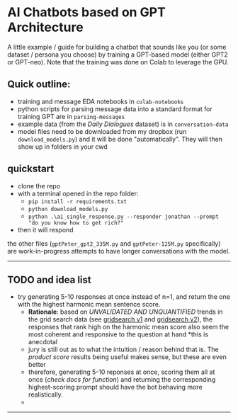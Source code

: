 # AI Chatbots based on GPT Architecture

A little example / guide for building a chatbot that sounds like you (or some dataset / persona you choose) by training a GPT-based model (either GPT2 or GPT-neo). Note that the training was done on Colab to leverage the GPU.

## Quick outline:

- training and message EDA notebooks in `colab-notebooks`
- python scripts for parsing message data into a standard format for training GPT are in `parsing-messages`
- example data (from the _Daily Dialogues_ dataset) is in `conversation-data`
- model files need to be downloaded from my dropbox (run `download_models.py`) and it will be done "automatically". They will then show up in folders in your cwd

## quickstart

- clone the repo
- with a terminal opened in the repo folder:
  - `pip install -r requirements.txt`
  - `python download_models.py`
  - `python .\ai_single_response.py --responder jonathan --prompt "do you know how to get rich?"`
- then it will respond

the other files (`gptPeter_gpt2_335M.py` and `gptPeter-125M.py` specifically) are work-in-progress attempts to have longer conversations with the model.

---

## TODO and idea list

- try generating 5-10 responses at once instead of n=1, and return the one with the highest harmonic mean sentence score.
  - **Rationale**: based on _UNVALIDATED AND UNQUANTIFIED_ trends in the grid search data (see [gridsearch v1](https://www.dropbox.com/s/uanhf2kuyoybo4x/GPT-Peter%20Hyperparam%20Analysis%20w%20Metrics%20-%20Oct-20-2021_15-49.xlsx?dl=0) and [gridsearch v2](https://www.dropbox.com/s/r2xv66wdfyalwyi/GPT-Peter%20Hyperparam%20Analysis%20w%20Metrics%20-%20Oct-21-2021_02-01.xlsx?dl=0)), the responses that rank high on the harmonic mean score also seem the most coherent and responsive to the question at hand *this is anecdotal
  - jury is still out as to what the intuition / reason behind that is. The _product score_ results being useful makes sense, but these are even better
  - therefore, generating 5-10 reponses at once, scoring them all at once (_check docs for function_) and returning the corresponding highest-scoring prompt should have the bot behaving more realistically. 
  -
---
